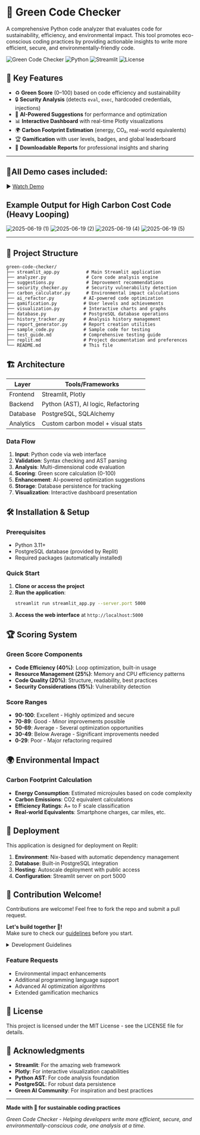 # 🌱 Green Code Checker

A comprehensive Python code analyzer that evaluates code for sustainability, efficiency, and environmental impact. This tool promotes eco-conscious coding practices by providing actionable insights to write more efficient, secure, and environmentally-friendly code.

![Green Code Checker](https://img.shields.io/badge/Status-Active-green)
![Python](https://img.shields.io/badge/Python-3.11-blue)
![Streamlit](https://img.shields.io/badge/Streamlit-1.28+-red)
![License](https://img.shields.io/badge/License-MIT-yellow)


## 🚀 Key Features

- ♻️ **Green Score** (0–100) based on code efficiency and sustainability
- 🔒 **Security Analysis** (detects `eval`, `exec`, hardcoded credentials, injections)
- 🧠 **AI-Powered Suggestions** for performance and optimization
- 📊 **Interactive Dashboard** with real-time Plotly visualizations
- 🌍 **Carbon Footprint Estimation** (energy, CO₂, real-world equivalents)
- 🏆 **Gamification** with user levels, badges, and global leaderboard
- 🧾 **Downloadable Reports** for professional insights and sharing

---

## 🎥All  Demo cases included:

▶️ [Watch Demo](https://drive.google.com/file/d/13RmLPfjQ0lXe3h6fbQI9l6x9AapQvmAJ/view?usp=drivesdk)

## Example Output for High Carbon Cost Code (Heavy Looping)
![2025-06-19 (1)](https://github.com/user-attachments/assets/cd71574d-b382-4a46-b4eb-32d84a7faac4)
![2025-06-19 (2)](https://github.com/user-attachments/assets/2b46bfe4-a91b-45f0-b012-7110ee5e38fa)
![2025-06-19 (4)](https://github.com/user-attachments/assets/946ac045-ad8d-4ebe-89c1-e6e9b7b0bfbd)
![2025-06-19 (5)](https://github.com/user-attachments/assets/b63414d8-47f8-4af8-affb-69d0390c4920)


---

## 📁 Project Structure

```
green-code-checker/
├── streamlit_app.py          # Main Streamlit application
├── analyzer.py               # Core code analysis engine
├── suggestions.py            # Improvement recommendations
├── security_checker.py       # Security vulnerability detection
├── carbon_calculator.py      # Environmental impact calculations
├── ai_refactor.py           # AI-powered code optimization
├── gamification.py          # User levels and achievements
├── visualization.py         # Interactive charts and graphs
├── database.py              # PostgreSQL database operations
├── history_tracker.py       # Analysis history management
├── report_generator.py      # Report creation utilities
├── sample_code.py           # Sample code for testing
├── test_guide.md            # Comprehensive testing guide
├── replit.md                # Project documentation and preferences
└── README.md                # This file
```

## 🏗️ Architecture

| Layer       | Tools/Frameworks                    |
|-------------|-------------------------------------|
| Frontend    | Streamlit, Plotly                   |
| Backend     | Python (AST), AI logic, Refactoring |
| Database    | PostgreSQL, SQLAlchemy              |
| Analytics   | Custom carbon model + visual stats  |

### Data Flow
1. **Input**: Python code via web interface
2. **Validation**: Syntax checking and AST parsing
3. **Analysis**: Multi-dimensional code evaluation
4. **Scoring**: Green score calculation (0-100)
5. **Enhancement**: AI-powered optimization suggestions
6. **Storage**: Database persistence for tracking
7. **Visualization**: Interactive dashboard presentation

## 🛠️ Installation & Setup

### Prerequisites
- Python 3.11+
- PostgreSQL database (provided by Replit)
- Required packages (automatically installed)


### Quick Start
1. **Clone or access the project**
2. **Run the application**:
   ```bash
   streamlit run streamlit_app.py --server.port 5000
   ```
3. **Access the web interface** at `http://localhost:5000`


## 🏆 Scoring System

### Green Score Components
- **Code Efficiency (40%)**: Loop optimization, built-in usage
- **Resource Management (25%)**: Memory and CPU efficiency patterns
- **Code Quality (20%)**: Structure, readability, best practices
- **Security Considerations (15%)**: Vulnerability detection

### Score Ranges
- **90-100**: Excellent - Highly optimized and secure
- **70-89**: Good - Minor improvements possible
- **50-69**: Average - Several optimization opportunities
- **30-49**: Below Average - Significant improvements needed
- **0-29**: Poor - Major refactoring required



## 🌍 Environmental Impact

### Carbon Footprint Calculation
- **Energy Consumption**: Estimated microjoules based on code complexity
- **Carbon Emissions**: CO2 equivalent calculations
- **Efficiency Ratings**: A+ to F scale classification
- **Real-world Equivalents**: Smartphone charges, car miles, etc.


## 🚀 Deployment

This application is designed for deployment on Replit:

1. **Environment**: Nix-based with automatic dependency management
2. **Database**: Built-in PostgreSQL integration
3. **Hosting**: Autoscale deployment with public access
4. **Configuration**: Streamlit server on port 5000

## 🤝 Contribution Welcome!
Contributions are welcome! Feel free to fork the repo and submit a pull request.

**Let's build together 💚!**  
Make sure to check our [guidelines](#guidelines) before you start.

<details id="guidelines">
  <summary>Development Guidelines</summary>

- Follow PEP 8 Python style guidelines  
- Add comprehensive docstrings and comments  
- Include unit tests for new features  
- Update documentation for API changes  

</details>

 
### Feature Requests
- Environmental impact enhancements
- Additional programming language support
- Advanced AI optimization algorithms
- Extended gamification mechanics

## 📄 License

This project is licensed under the MIT License - see the LICENSE file for details.

## 🙏 Acknowledgments

- **Streamlit**: For the amazing web framework
- **Plotly**: For interactive visualization capabilities
- **Python AST**: For code analysis foundation
- **PostgreSQL**: For robust data persistence
- **Green AI Community**: For inspiration and best practices

---

**Made with 💚 for sustainable coding practices**

*Green Code Checker - Helping developers write more efficient, secure, and environmentally-conscious code, one analysis at a time.*

